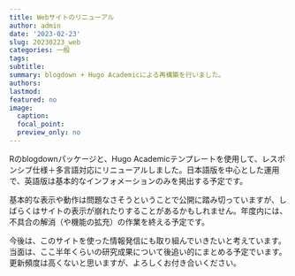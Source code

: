 ```yaml
---
title: Webサイトのリニューアル
author: admin
date: '2023-02-23'
slug: 20230223_web
categories: 一般
tags: 
subtitle: 
summary: blogdown + Hugo Academicによる再構築を行いました。
authors: 
lastmod: 
featured: no
image:
  caption: 
  focal_point: 
  preview_only: no
---
```


Rのblogdownパッケージと、Hugo Academicテンプレートを使用して、レスポンシブ仕様＋多言語対応にリニューアルしました。日本語版を中心とした運用で、英語版は基本的なインフォメーションのみを掲出する予定です。

基本的な表示や動作は問題なさそうということで公開に踏み切っていますが、しばらくはサイトの表示が崩れたりすることがあるかもしれません。年度内には、不具合の解消（や機能の拡充）の作業を終える予定です。

今後は、このサイトを使った情報発信にも取り組んでいきたいと考えています。当面は、ここ半年くらいの研究成果について後追い的にまとめる予定でいます。更新頻度は高くないと思いますが、よろしくお付き合いください。